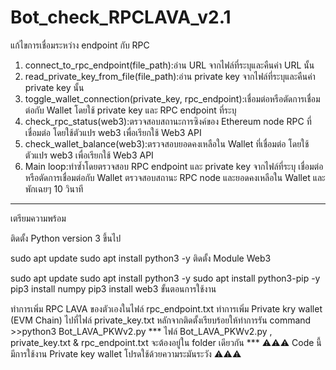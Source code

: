 # Bot_check_RPCLAVA_v2.1
แก้ไขการเชื่อมระหว่าง endpoint กับ RPC

1. connect_to_rpc_endpoint(file_path):อ่าน URL จากไฟล์ที่ระบุและคืนค่า URL นั้น
2. read_private_key_from_file(file_path):อ่าน private key จากไฟล์ที่ระบุและคืนค่า private key นั้น
3. toggle_wallet_connection(private_key, rpc_endpoint):เชื่อมต่อหรือตัดการเชื่อมต่อกับ Wallet โดยใช้ private key และ RPC endpoint ที่ระบุ
4. check_rpc_status(web3):ตรวจสอบสถานะการซิงค์ของ Ethereum node RPC ที่เชื่อมต่อ โดยใช้ตัวแปร web3 เพื่อเรียกใช้ Web3 API
5. check_wallet_balance(web3):ตรวจสอบยอดคงเหลือใน Wallet ที่เชื่อมต่อ โดยใช้ตัวแปร web3 เพื่อเรียกใช้ Web3 API
6. Main loop:ทำซ้ำโดยตรวจสอบ RPC endpoint และ private key จากไฟล์ที่ระบุ เชื่อมต่อหรือตัดการเชื่อมต่อกับ Wallet ตรวจสอบสถานะ RPC node และยอดคงเหลือใน Wallet และพักเฉยๆ 10 วินาที
----------------------------------------------
เตรียมความพร้อม

ติดตั้ง Python version 3 ขึ้นไป

sudo apt update
sudo apt install python3 -y
ติดตั้ง Module Web3

sudo apt update
sudo apt install python3 -y
sudo apt install python3-pip -y
pip3 install numpy
pip3 install web3
ขั้นตอนการใช้งาน

ทำการเพิ่ม RPC LAVA ของตัวเองในไฟล์ rpc_endpoint.txt
ทำการเพิ่ม Private kry wallet (EVM Chain) ไปที่ไฟล์ private_key.txt
หลักจากติดตั้งเรียบร้อยให้ทำการรัน command >>python3 Bot_LAVA_PKWv2.py *** ไฟล์ Bot_LAVA_PKWv2.py , private_key.txt & rpc_endpoint.txt จะต้องอยู่ใน folder เดียวกัน ***
⚠️⚠️⚠️ Code นี้มีการใช้งาน Private key wallet โปรดใช้ด้วยความระมันระวัง ⚠️⚠️⚠️
